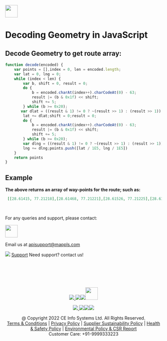 [<img src="https://about.mappls.com/about/images/MAPPLS-MapmyIndia-logo.png" height="40"/> </p>](https://about.mappls.com/api/)

# Decoding Geometry in JavaScript

## Decode Geometry to get route array:
```js
function decode(encoded) {
    var points = [],index = 0, len = encoded.length;
    var lat = 0, lng = 0;
    while (index < len) {
        var b, shift = 0, result = 0;
        do {
            b = encoded.charAt(index++).charCodeAt(0) - 63;
            result |= (b & 0x1f) << shift;
            shift += 5;
        } while (b >= 0x20);
       var dlat = ((result & 1) != 0 ? ~(result >> 1) : (result >> 1));
        lat += dlat;shift = 0;result = 0;
        do {
            b = encoded.charAt(index++).charCodeAt(0) - 63;
            result |= (b & 0x1f) << shift;
            shift += 5;
        } while (b >= 0x20);
        var dlng = ((result & 1) != 0 ? ~(result >> 1) : (result >> 1));
        lng += dlng;points.push([lat / 1E5, lng / 1E5])
    }
    return points
}

```

## Example

**The above returns an array of way-points for the route; such as:**
```json
 [[28.61415, 77.21218],[28.61468, 77.21221],[28.61526, 77.21225],[28.61548, 77.21226],[28.61592, 77.21229],[28.61631, 77.21232],[28.61662, 77.21234],[28.61664, 77.21223]]
```

<br>

For any queries and support, please contact: 

[<img src="https://about.mappls.com/images/mappls-logo.svg" height="40"/> </p>](https://about.mappls.com/api/)
Email us at [apisupport@mappls.com](mailto:apisupport@mappls.com)


![](https://www.mapmyindia.com/api/img/icons/support.png)
[Support](https://about.mappls.com/contact/)
Need support? contact us!

<br></br>
<br></br>

[<p align="center"> <img src="https://www.mapmyindia.com/api/img/icons/stack-overflow.png"/> ](https://stackoverflow.com/questions/tagged/mappls-api)[![](https://www.mapmyindia.com/api/img/icons/blog.png)](https://about.mappls.com/blog/)[![](https://www.mapmyindia.com/api/img/icons/gethub.png)](https://github.com/Mappls-api)[<img src="https://mmi-api-team.s3.ap-south-1.amazonaws.com/API-Team/npm-logo.one-third%5B1%5D.png" height="40"/> </p>](https://www.npmjs.com/org/mapmyindia) 



[<p align="center"> <img src="https://www.mapmyindia.com/june-newsletter/icon4.png"/> ](https://www.facebook.com/Mapplsofficial)[![](https://www.mapmyindia.com/june-newsletter/icon2.png)](https://twitter.com/mappls)[![](https://www.mapmyindia.com/newsletter/2017/aug/llinkedin.png)](https://www.linkedin.com/company/mappls/)[![](https://www.mapmyindia.com/june-newsletter/icon3.png)](https://www.youtube.com/channel/UCAWvWsh-dZLLeUU7_J9HiOA)




<div align="center">@ Copyright 2022 CE Info Systems Ltd. All Rights Reserved.</div>

<div align="center"> <a href="https://about.mappls.com/api/terms-&-conditions">Terms & Conditions</a> | <a href="https://about.mappls.com/about/privacy-policy">Privacy Policy</a> | <a href="https://about.mappls.com/pdf/mapmyIndia-sustainability-policy-healt-labour-rules-supplir-sustainability.pdf">Supplier Sustainability Policy</a> | <a href="https://about.mappls.com/pdf/Health-Safety-Management.pdf">Health & Safety Policy</a> | <a href="https://about.mappls.com/pdf/Environment-Sustainability-Policy-CSR-Report.pdf">Environmental Policy & CSR Report</a>

<div align="center">Customer Care: +91-9999333223</div>
